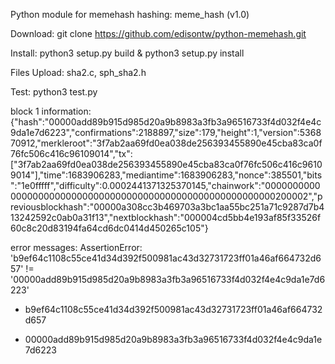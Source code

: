 Python module for memehash hashing: meme_hash (v1.0)

Download: git clone https://github.com/edisontw/python-memehash.git

Install: python3 setup.py build & python3 setup.py install

Files Upload: sha2.c, sph_sha2.h

Test: python3 test.py

block 1 information:
{"hash":"00000add89b915d985d20a9b8983a3fb3a96516733f4d032f4e4c9da1e7d6223","confirmations":2188897,"size":179,"height":1,"version":536870912,"merkleroot":"3f7ab2aa69fd0ea038de256393455890e45cba83ca0f76fc506c416c96109014","tx":["3f7ab2aa69fd0ea038de256393455890e45cba83ca0f76fc506c416c96109014"],"time":1683906283,"mediantime":1683906283,"nonce":385501,"bits":"1e0fffff","difficulty":0.0002441371325370145,"chainwork":"0000000000000000000000000000000000000000000000000000000000200002","previousblockhash":"00000a308cc3b469703a3bc1aa55bc251a71c9287d7b413242592c0ab0a31f13","nextblockhash":"000004cd5bb4e193af85f33526f60c8c20d83194fa64cd6dc0414d450265c105"}

error messages:
AssertionError: 'b9ef64c1108c55ce41d34d392f500981ac43d32731723ff01a46af664732d657' != '00000add89b915d985d20a9b8983a3fb3a96516733f4d032f4e4c9da1e7d6223'
- b9ef64c1108c55ce41d34d392f500981ac43d32731723ff01a46af664732d657
+ 00000add89b915d985d20a9b8983a3fb3a96516733f4d032f4e4c9da1e7d6223
